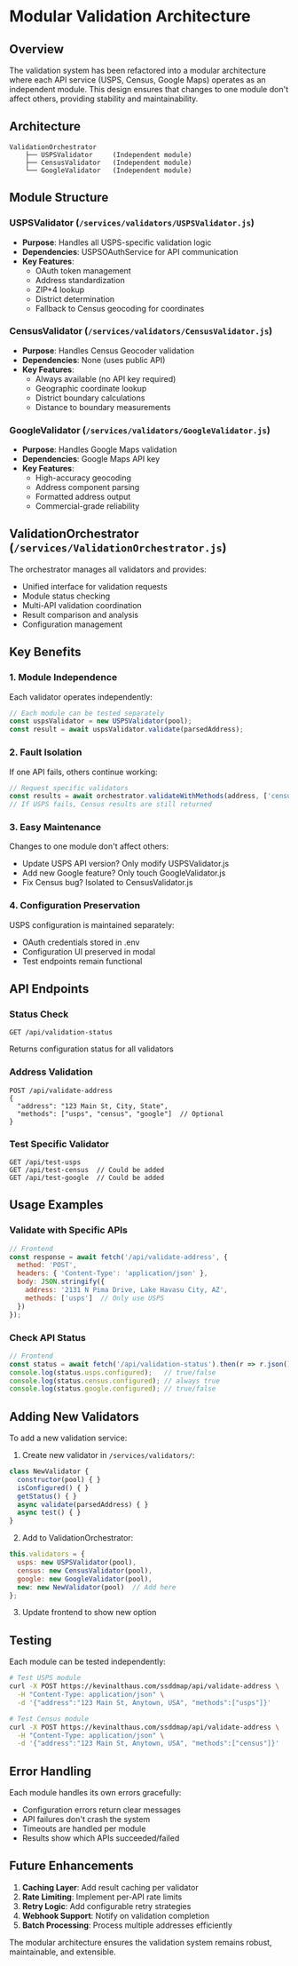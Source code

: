 # Modular Validation Architecture

## Overview
The validation system has been refactored into a modular architecture where each API service (USPS, Census, Google Maps) operates as an independent module. This design ensures that changes to one module don't affect others, providing stability and maintainability.

## Architecture

```
ValidationOrchestrator
    ├── USPSValidator     (Independent module)
    ├── CensusValidator   (Independent module)
    └── GoogleValidator   (Independent module)
```

## Module Structure

### USPSValidator (`/services/validators/USPSValidator.js`)
- **Purpose**: Handles all USPS-specific validation logic
- **Dependencies**: USPSOAuthService for API communication
- **Key Features**:
  - OAuth token management
  - Address standardization
  - ZIP+4 lookup
  - District determination
  - Fallback to Census geocoding for coordinates

### CensusValidator (`/services/validators/CensusValidator.js`)
- **Purpose**: Handles Census Geocoder validation
- **Dependencies**: None (uses public API)
- **Key Features**:
  - Always available (no API key required)
  - Geographic coordinate lookup
  - District boundary calculations
  - Distance to boundary measurements

### GoogleValidator (`/services/validators/GoogleValidator.js`)
- **Purpose**: Handles Google Maps validation
- **Dependencies**: Google Maps API key
- **Key Features**:
  - High-accuracy geocoding
  - Address component parsing
  - Formatted address output
  - Commercial-grade reliability

## ValidationOrchestrator (`/services/ValidationOrchestrator.js`)
The orchestrator manages all validators and provides:
- Unified interface for validation requests
- Module status checking
- Multi-API validation coordination
- Result comparison and analysis
- Configuration management

## Key Benefits

### 1. **Module Independence**
Each validator operates independently:
```javascript
// Each module can be tested separately
const uspsValidator = new USPSValidator(pool);
const result = await uspsValidator.validate(parsedAddress);
```

### 2. **Fault Isolation**
If one API fails, others continue working:
```javascript
// Request specific validators
const results = await orchestrator.validateWithMethods(address, ['census', 'usps']);
// If USPS fails, Census results are still returned
```

### 3. **Easy Maintenance**
Changes to one module don't affect others:
- Update USPS API version? Only modify USPSValidator.js
- Add new Google feature? Only touch GoogleValidator.js
- Fix Census bug? Isolated to CensusValidator.js

### 4. **Configuration Preservation**
USPS configuration is maintained separately:
- OAuth credentials stored in .env
- Configuration UI preserved in modal
- Test endpoints remain functional

## API Endpoints

### Status Check
```
GET /api/validation-status
```
Returns configuration status for all validators

### Address Validation
```
POST /api/validate-address
{
  "address": "123 Main St, City, State",
  "methods": ["usps", "census", "google"]  // Optional
}
```

### Test Specific Validator
```
GET /api/test-usps
GET /api/test-census  // Could be added
GET /api/test-google  // Could be added
```

## Usage Examples

### Validate with Specific APIs
```javascript
// Frontend
const response = await fetch('/api/validate-address', {
  method: 'POST',
  headers: { 'Content-Type': 'application/json' },
  body: JSON.stringify({
    address: '2131 N Pima Drive, Lake Havasu City, AZ',
    methods: ['usps']  // Only use USPS
  })
});
```

### Check API Status
```javascript
// Frontend
const status = await fetch('/api/validation-status').then(r => r.json());
console.log(status.usps.configured);   // true/false
console.log(status.census.configured); // always true
console.log(status.google.configured); // true/false
```

## Adding New Validators

To add a new validation service:

1. Create new validator in `/services/validators/`:
```javascript
class NewValidator {
  constructor(pool) { }
  isConfigured() { }
  getStatus() { }
  async validate(parsedAddress) { }
  async test() { }
}
```

2. Add to ValidationOrchestrator:
```javascript
this.validators = {
  usps: new USPSValidator(pool),
  census: new CensusValidator(pool),
  google: new GoogleValidator(pool),
  new: new NewValidator(pool)  // Add here
};
```

3. Update frontend to show new option

## Testing

Each module can be tested independently:
```bash
# Test USPS module
curl -X POST https://kevinalthaus.com/ssddmap/api/validate-address \
  -H "Content-Type: application/json" \
  -d '{"address":"123 Main St, Anytown, USA", "methods":["usps"]}'

# Test Census module  
curl -X POST https://kevinalthaus.com/ssddmap/api/validate-address \
  -H "Content-Type: application/json" \
  -d '{"address":"123 Main St, Anytown, USA", "methods":["census"]}'
```

## Error Handling

Each module handles its own errors gracefully:
- Configuration errors return clear messages
- API failures don't crash the system
- Timeouts are handled per module
- Results show which APIs succeeded/failed

## Future Enhancements

1. **Caching Layer**: Add result caching per validator
2. **Rate Limiting**: Implement per-API rate limits
3. **Retry Logic**: Add configurable retry strategies
4. **Webhook Support**: Notify on validation completion
5. **Batch Processing**: Process multiple addresses efficiently

The modular architecture ensures the validation system remains robust, maintainable, and extensible.